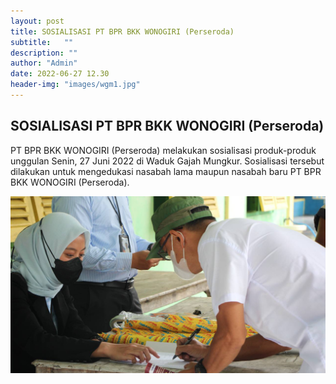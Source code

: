 ```yaml
---
layout: post
title: SOSIALISASI PT BPR BKK WONOGIRI (Perseroda)
subtitle:   ""
description: ""
author: "Admin"
date: 2022-06-27 12.30
header-img: "images/wgm1.jpg"
---
```



## SOSIALISASI PT BPR BKK WONOGIRI (Perseroda)

PT BPR BKK WONOGIRI (Perseroda) melakukan sosialisasi produk-produk unggulan Senin, 27 Juni 2022 di Waduk Gajah Mungkur. Sosialisasi tersebut dilakukan untuk mengedukasi nasabah lama maupun nasabah baru PT BPR BKK WONOGIRI (Perseroda).

<img src="/images/wgm2.jpg" class="img-responsive img-centered" alt="">